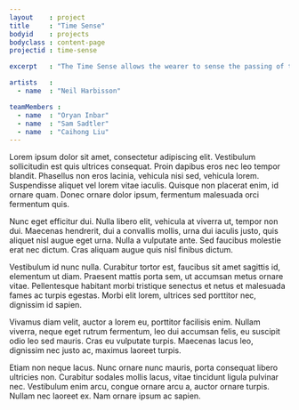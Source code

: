 ```yaml
---
layout    : project
title     : "Time Sense"
bodyid    : projects
bodyclass : content-page
projectid : time-sense

excerpt   : "The Time Sense allows the wearer to sense the passing of the 24-hour clock around the circumference of the head"

artists   :
  - name  : "Neil Harbisson"

teamMembers :
  - name  : "Oryan Inbar"
  - name  : "Sam Sadtler"
  - name  : "Caihong Liu"
---
```


Lorem ipsum dolor sit amet, consectetur adipiscing elit. Vestibulum sollicitudin est quis ultrices consequat. Proin dapibus eros nec leo tempor blandit. Phasellus non eros lacinia, vehicula nisi sed, vehicula lorem. Suspendisse aliquet vel lorem vitae iaculis. Quisque non placerat enim, id ornare quam. Donec ornare dolor ipsum, fermentum malesuada orci fermentum quis.

Nunc eget efficitur dui. Nulla libero elit, vehicula at viverra ut, tempor non dui. Maecenas hendrerit, dui a convallis mollis, urna dui iaculis justo, quis aliquet nisl augue eget urna. Nulla a vulputate ante. Sed faucibus molestie erat nec dictum. Cras aliquam augue quis nisl finibus dictum.

Vestibulum id nunc nulla. Curabitur tortor est, faucibus sit amet sagittis id, elementum ut diam. Praesent mattis porta sem, ut accumsan metus ornare vitae. Pellentesque habitant morbi tristique senectus et netus et malesuada fames ac turpis egestas. Morbi elit lorem, ultrices sed porttitor nec, dignissim id sapien. 

Vivamus diam velit, auctor a lorem eu, porttitor facilisis enim. Nullam viverra, neque eget rutrum fermentum, leo dui accumsan felis, eu suscipit odio leo sed mauris. Cras eu vulputate turpis. Maecenas lacus leo, dignissim nec justo ac, maximus laoreet turpis.

Etiam non neque lacus. Nunc ornare nunc mauris, porta consequat libero ultricies non. Curabitur sodales mollis lacus, vitae tincidunt ligula pulvinar nec. Vestibulum enim arcu, congue ornare arcu a, auctor ornare turpis. Nullam nec laoreet ex. Nam ornare ipsum ac sapien.